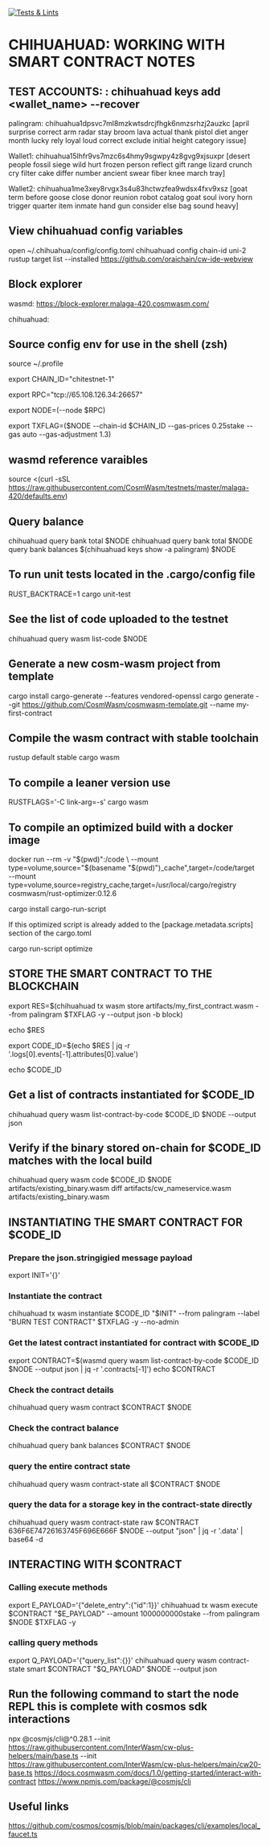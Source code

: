[![Tests & Lints](https://github.com/CodeMuhammed/cosmwasm_todo_app/actions/workflows/Basic.yml/badge.svg)](https://github.com/CodeMuhammed/cosmwasm_todo_app/actions/workflows/Basic.yml)


# CHIHUAHUAD: WORKING WITH SMART CONTRACT NOTES


## TEST ACCOUNTS: <chihuahuad keys list> : chihuahuad keys add <wallet_name> --recover

palingram: chihuahua1dpsvc7ml8mzkwtsdrcjfhgk6nmzsrhzj2auzkc
[april surprise correct arm radar stay broom lava actual thank pistol diet anger month lucky rely loyal loud correct exclude initial height category issue]

Wallet1: chihuahua15lhfr9vs7mzc6s4hmy9sgwpy4z8gvg9xjsuxpr
[desert people fossil siege wild hurt frozen person reflect gift range lizard crunch cry filter cake differ number ancient swear fiber knee march tray]

Wallet2: chihuahua1me3xey8rvgx3s4u83hctwzfea9wdsx4fxv9xsz
[goat term before goose close donor reunion robot catalog goat soul ivory horn trigger quarter item inmate hand gun consider else bag sound heavy]


## View chihuahuad config variables

open ~/.chihuahua/config/config.toml
chihuahuad config chain-id uni-2
rustup target list --installed
<https://github.com/oraichain/cw-ide-webview>


## Block explorer

wasmd: <https://block-explorer.malaga-420.cosmwasm.com/>

chihuahuad: <TODO>


## Source config env for use in the shell (zsh)

source ~/.profile

export CHAIN_ID="chitestnet-1"

export RPC="tcp://65.108.126.34:26657"

export NODE=(--node $RPC)

export TXFLAG=($NODE --chain-id $CHAIN_ID --gas-prices 0.25stake --gas auto --gas-adjustment 1.3)


## wasmd reference varaibles

source <(curl -sSL <https://raw.githubusercontent.com/CosmWasm/testnets/master/malaga-420/defaults.env>)


## Query balance

chihuahuad query bank total $NODE
chihuahuad query bank total $NODE query bank balances $(chihuahuad keys show -a palingram) $NODE


## To run unit tests located in the .cargo/config file

RUST_BACKTRACE=1 cargo unit-test


## See the list of code uploaded to the testnet

chihuahuad query wasm list-code $NODE


## Generate a new cosm-wasm project from template

cargo install cargo-generate --features vendored-openssl
cargo generate --git <https://github.com/CosmWasm/cosmwasm-template.git> --name my-first-contract


## Compile the wasm contract with stable toolchain

rustup default stable
cargo wasm


## To compile a leaner version use

RUSTFLAGS='-C link-arg=-s' cargo wasm


## To compile an optimized build with a docker image

docker run --rm -v "$(pwd)":/code \
  --mount type=volume,source="$(basename "$(pwd)")_cache",target=/code/target \
  --mount type=volume,source=registry_cache,target=/usr/local/cargo/registry \
  cosmwasm/rust-optimizer:0.12.6


cargo install cargo-run-script

If this optimized script is already added to the [package.metadata.scripts] section of the cargo.toml

cargo run-script optimize


## STORE THE SMART CONTRACT TO THE BLOCKCHAIN

export RES=$(chihuahuad tx wasm store artifacts/my_first_contract.wasm --from palingram $TXFLAG -y --output json -b block)

echo $RES

export CODE_ID=$(echo $RES | jq -r '.logs[0].events[-1].attributes[0].value')

echo $CODE_ID


## Get a list of contracts instantiated for $CODE_ID

chihuahuad query wasm list-contract-by-code $CODE_ID $NODE --output json


## Verify if the binary stored on-chain for $CODE_ID matches with the local build

chihuahuad query wasm code $CODE_ID $NODE artifacts/existing_binary.wasm
diff artifacts/cw_nameservice.wasm artifacts/existing_binary.wasm


## INSTANTIATING THE SMART CONTRACT FOR $CODE_ID

### Prepare the json.stringigied message payload

export INIT='{}'


### Instantiate the contract

chihuahuad tx wasm instantiate $CODE_ID "$INIT" --from palingram --label "BURN TEST CONTRACT" $TXFLAG -y --no-admin


### Get the latest contract instantiated for contract with $CODE_ID

export CONTRACT=$(wasmd query wasm list-contract-by-code $CODE_ID $NODE --output json | jq -r '.contracts[-1]')
echo $CONTRACT


### Check the contract details

chihuahuad query wasm contract $CONTRACT $NODE


### Check the contract balance

chihuahuad query bank balances $CONTRACT $NODE


### query the entire contract state

chihuahuad query wasm contract-state all $CONTRACT $NODE


### query the data for a storage key in the contract-state directly

chihuahuad query wasm contract-state raw $CONTRACT 636F6E74726163745F696E666F $NODE  --output "json" | jq -r '.data' | base64 -d


## INTERACTING WITH  $CONTRACT

### Calling execute methods

export E_PAYLOAD='{"delete_entry":{"id":1}}'
chihuahuad tx wasm execute $CONTRACT "$E_PAYLOAD" --amount 1000000000stake --from palingram $NODE $TXFLAG -y


### calling query methods

export Q_PAYLOAD='{"query_list":{}}'
chihuahuad query wasm contract-state smart $CONTRACT "$Q_PAYLOAD" $NODE --output json


## Run the following command to start the node REPL this is complete with cosmos sdk interactions

npx @cosmjs/cli@^0.28.1 --init <https://raw.githubusercontent.com/InterWasm/cw-plus-helpers/main/base.ts> --init <https://raw.githubusercontent.com/InterWasm/cw-plus-helpers/main/cw20-base.ts>
<https://docs.cosmwasm.com/docs/1.0/getting-started/interact-with-contract>
<https://www.npmjs.com/package/@cosmjs/cli>


## Useful links
<https://github.com/cosmos/cosmjs/blob/main/packages/cli/examples/local_faucet.ts>
